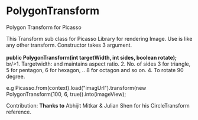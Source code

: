 # PolygonTransform
Polygon Transform for Picasso


This Transform sub class for Picasso Library for rendering Image. Use is like any other transform.
Constructor takes 3 argument.<br/><br/>
<b>public PolygonTransform(int targetWidth, int sides, boolean rotate);</b>
<br/>br/>1. Targetwidth: and maintains aspect ratio.
2. No. of sides 3 for triangle, 5 for pentagon, 6 for hexagon, .. 8 for octagon and so on.
4. To rotate 90 degree.

e.g
Picasso.from(context).load("imagUrl").transform(new PolygonTransform(100, 6, true)).into(imageView);


Contribution: 
<b>Thanks to</b>
Abhijit Mitkar &
Julian Shen for his CircleTransform reference.
